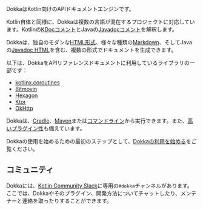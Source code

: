 [//]: # (title: はじめに)

DokkaはKotlin向けのAPIドキュメントエンジンです。

Kotlin自体と同様に、Dokkaは複数の言語が混在するプロジェクトに対応しています。Kotlinの[KDocコメント](https://kotlinlang.org/docs/kotlin-doc.html#kdoc-syntax)とJavaの[Javadocコメント](https://www.oracle.com/technical-resources/articles/java/javadoc-tool.html)を解釈します。

Dokkaは、独自のモダンな[HTML形式](dokka-html.md)、様々な種類の[Markdown](dokka-markdown.md)、そしてJavaの[Javadoc HTML](dokka-javadoc.md)を含む、複数の形式でドキュメントを生成できます。

以下は、DokkaをAPIリファレンスドキュメントに利用しているライブラリの一部です：

* [kotlinx.coroutines](https://kotlinlang.org/api/kotlinx.coroutines/)
* [Bitmovin](https://cdn.bitmovin.com/player/android/3/docs/index.html)
* [Hexagon](https://hexagontk.com/stable/api/)
* [Ktor](https://api.ktor.io/)
* [OkHttp](https://square.github.io/okhttp/5.x/okhttp/okhttp3/)

Dokkaは、[Gradle](dokka-gradle.md)、[Maven](dokka-maven.md)または[コマンドライン](dokka-cli.md)から実行できます。また、[高いプラグイン性](dokka-plugins.md)も備えています。

Dokkaの使用を始めるための最初のステップとして、[Dokkaの利用を始める](dokka-get-started.md)をご覧ください。

## コミュニティ

Dokkaには、[Kotlin Community Slack](https://surveys.jetbrains.com/s3/kotlin-slack-sign-up)に専用の`#dokka`チャンネルがあります。ここでは、Dokkaやそのプラグイン、開発方法についてチャットしたり、メンテナーと連絡を取ったりすることができます。